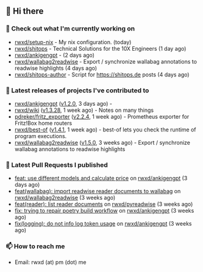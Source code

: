 ## 👋 Hi there

### 👷 Check out what I'm currently working on


- [rwxd/setup-nix](https://github.com/rwxd/setup-nix) - My nix configuration. (today)
- [rwxd/shitops](https://github.com/rwxd/shitops) - Technical Solutions for the 10X Engineers (1 day ago)
- [rwxd/ankigengpt](https://github.com/rwxd/ankigengpt) -  (2 days ago)
- [rwxd/wallabag2readwise](https://github.com/rwxd/wallabag2readwise) - Export / synchronize wallabag annotations to readwise highlights (4 days ago)
- [rwxd/shitops-author](https://github.com/rwxd/shitops-author) - Script for https://shitops.de posts (4 days ago)

### 🔭 Latest releases of projects I've contributed to


- [rwxd/ankigengpt](https://github.com/rwxd/ankigengpt) ([v1.2.0](https://github.com/rwxd/ankigengpt/releases/tag/v1.2.0), 3 days ago) - 
- [rwxd/wiki](https://github.com/rwxd/wiki) ([v1.3.28](https://github.com/rwxd/wiki/releases/tag/v1.3.28), 1 week ago) - Notes on many things
- [pdreker/fritz_exporter](https://github.com/pdreker/fritz_exporter) ([v2.2.4](https://github.com/pdreker/fritz_exporter/releases/tag/v2.2.4), 1 week ago) - Prometheus exporter for Fritz!Box home routers
- [rwxd/best-of](https://github.com/rwxd/best-of) ([v1.4.1](https://github.com/rwxd/best-of/releases/tag/v1.4.1), 1 week ago) - best-of lets you check the runtime of program executions.
- [rwxd/wallabag2readwise](https://github.com/rwxd/wallabag2readwise) ([v1.5.0](https://github.com/rwxd/wallabag2readwise/releases/tag/v1.5.0), 3 weeks ago) - Export / synchronize wallabag annotations to readwise highlights

### 🔨 Latest Pull Requests I published


- [feat: use different models and calculate price](https://github.com/rwxd/ankigengpt/pull/22) on [rwxd/ankigengpt](https://github.com/rwxd/ankigengpt) (3 days ago)
- [feat(wallabag): import readwise reader documents to wallabag](https://github.com/rwxd/wallabag2readwise/pull/81) on [rwxd/wallabag2readwise](https://github.com/rwxd/wallabag2readwise) (3 weeks ago)
- [feat(reader): list reader documents](https://github.com/rwxd/pyreadwise/pull/60) on [rwxd/pyreadwise](https://github.com/rwxd/pyreadwise) (3 weeks ago)
- [fix: trying to repair poetry build workflow](https://github.com/rwxd/ankigengpt/pull/17) on [rwxd/ankigengpt](https://github.com/rwxd/ankigengpt) (3 weeks ago)
- [fix(logging): do not info log token usage](https://github.com/rwxd/ankigengpt/pull/16) on [rwxd/ankigengpt](https://github.com/rwxd/ankigengpt) (3 weeks ago)

### 📫 How to reach me

- Email: rwxd (at) pm (dot) me
